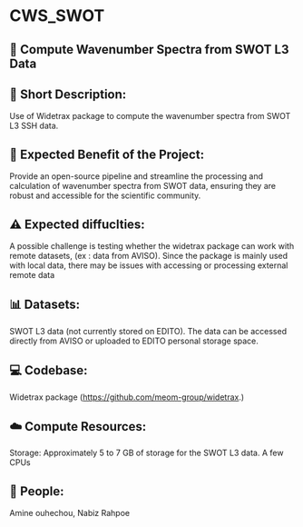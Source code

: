 #  **CWS_SWOT**

## 🚀 **Compute Wavenumber Spectra from SWOT L3 Data**

## 📝 **Short Description:**
Use of Widetrax package to compute the wavenumber spectra from SWOT L3 SSH data. 

## 🌟 **Expected Benefit of the Project:**
Provide an open-source pipeline and streamline the processing and calculation of wavenumber spectra from SWOT data, ensuring they are robust and accessible for the scientific community.

## ⚠️ **Expected diffuclties:**
A possible challenge is testing whether the widetrax package can work with remote datasets, (ex : data from AVISO). Since the package is mainly used with local data, there may be issues with accessing or processing external remote data

## 📊 **Datasets:**
SWOT L3 data (not currently stored on EDITO). The data can be accessed directly from AVISO or uploaded to EDITO personal storage space.

## 💻 **Codebase:**
Widetrax package (https://github.com/meom-group/widetrax.)

## ☁️ **Compute Resources:**
Storage: Approximately 5 to 7 GB of storage for the SWOT L3 data. A few CPUs

## 👥 **People:**
Amine ouhechou, Nabiz Rahpoe
